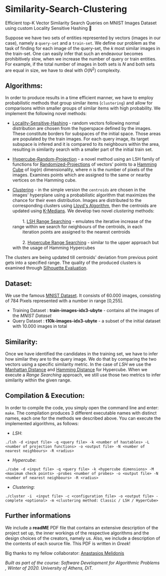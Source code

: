# Similarity-Search-Clustering
Efficient top-K Vector Similarity Search Queries on MNIST Images Dataset using custom Locality Sensitive Hashing 🔢

Suppose we have two sets of entities represented by vectors (images in our case), namely a `query-set` and a `train-set`. We define our problem
as the task of finding for each image of the query-set, the $k$ most similar images in the train-set. One can easily infer that such an endeavour becomes
prohibitively slow, when we increase the number of query or train entities. For example, if the total number of images in both sets is $N$ and both sets
are equal in size, we have to deal with $O(N^2)$ complexity.

## Algorithms:

In order to produce results in a time efficient manner, we have to employ probabilistic methods that group similar items (`clustering`) and allow for
comparisons within smaller groups of similar items with high probability. We implement the following novel methods: </br>

*   [Locality-Sensitive-Hashing](https://en.wikipedia.org/wiki/Locality-sensitive_hashing) - random vectors following normal distribution are chosen
from the hyperspace defined by the images. These constitute borders for subspaces of the initial space. Those areas are populated by the train images.
For each query image, its target subspace is infered and it is compared to its neighbours within the area, resulting in similarity search with a smaller
part of the initial train set.

*   [Hypercube-Random-Projection](https://eclass.uoa.gr/modules/document/file.php/DI460/Lectures/2c.rproj.pdf) - a novel method using an LSH family of
functions for [Randomized-Projections](https://arxiv.org/pdf/1612.07405.pdf) of vectors' points to a [Hamming Cube](https://arxiv.org/abs/2005.09205)
of $log(n)$ dimensionality, where $n$ is the number of pixels of the images. Examines points which are assigned to the same or nearby vertices on the Hamming cube.

*   [Clustering](https://en.wikipedia.org/wiki/Cluster_analysis) - in the simple version the `centroids` are chosen in the images' hyperplane
using a probabilistic algorithm that maximizes the chance for their even distribution. Images are distributed to the corresponding clusters using
[Lloyd's Algorithm](https://en.wikipedia.org/wiki/Lloyd%27s_algorithm), then the centroids are updated using [K-Medians](https://en.wikipedia.org/wiki/K-medians_clustering).
We develop two novel *clustering* methods: </br></br>
&emsp;&emsp; 1. [LSH Range Searching](https://en.wikipedia.org/wiki/Range_searching) - emulates the iterative increase of the range within we search
for neighbours of the centroids, in each 
</br>&emsp;&emsp; iteration points are assigned to the nearest centroids</br></br>
&emsp;&emsp; 2. [Hypercube Range Searching](https://en.wikipedia.org/wiki/Range_searching) - similar to the upper approach but with the usage of Hamming
Hypercubes</br>

The clusters are being updated till centroids' deviation from previous point gets into a specified range. The quality of the produced 
clusters is examined through [Silhouette Evaluation](https://en.wikipedia.org/wiki/Silhouette_(clustering)).


## Dataset:

We use the famous [MNIST Dataset](https://en.wikipedia.org/wiki/MNIST_database). It consists of 60.000 images, consisting of 784 Pixels represented with a number in range [0,255].
*   Training Dataset : **train-images-idx3-ubyte** - contains all the images of the *MNIST Dataset*
*   Query Dataset : **t10k-images-idx3-ubyte** - a subset of the initial dataset with 10.000 images in total
 
## Similarity:

Once we have identified the candidates in the training set, we have to infer how similar they are to the query image. We do that by comparing the two
vectors using a specific similarity metric. In the case of *LSH* we use the [Manhattan Distance](https://en.wikipedia.org/wiki/Taxicab_geometry) and 
[Hamming Distance](https://en.wikipedia.org/wiki/Hamming_distance) for Hypercube. When we execute a *Range Searching* approach, we still use those two
metrics to infer similarity within the given range.

## Compilation & Execution:

In order to compile the code, you simply open the command line and enter: `make`. The compilation produces 3 different executable names with distinct
names, each one for the methods we described above. You can execute the implemented algorithms, as follows:

* *LSH*: 

`./lsh -d <input file> -q <query file> -k <number of hastables> -L <number of projection functions> -ο <output file>
-Ν <number of nearest neighbours> -R <radius>` 

* *Hypercube*:

`./cube -d <input file> -q <query file> -k <hypercube dimensions> -M <maximum check points> -probes <number of probes> -ο <output file> -Ν <number of nearest neighbours> -R <radius>`

* *Clustering*:

`./cluster -i  <input file> -c <configuration file> -o <output file> -complete <optional> -m <clustering method: Classic / LSH / HyperCube>` 

## Further informations

We include a **readME** PDF file that contains an extensive description of the project set up, the inner workings of the respective algorithms and
the design choices of the creators, namely us. Also, we include a description of the contents of each source file. This PDF is written in *Greek*!

Big thanks to my fellow collaborator: [Anastasios Melidonis](https://github.com/Anastasios084)

*Built as part of the course: Software Development for Algorithmic Problems , Winter of 2020. University of Athens, DiT.*

